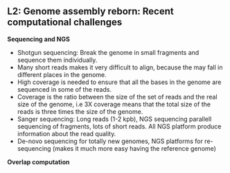 ## L2: Genome assembly reborn: Recent computational challenges

**Sequencing and NGS**

- Shotgun sequencing: Break the genome in small fragments and sequence them individually.
- Many short reads makes it very difficult to align, because the may fall in different places in the genome.
- High coverage is needed to ensure that all the bases in the genome are sequenced in some of the reads.
- Coverage is the ratio between the size of the set of reads and the real size of the genome, i.e 3X coverage means that the total size of the reads is three times the size of the genome.
- Sanger sequencing: Long reads (1-2 kpb), NGS sequencing parallell sequencing of fragments, lots of short reads. All NGS platform produce information about the read quality.
- De-novo sequencing for totally new genomes, NGS platforms for re-sequencing (makes it much more easy having the reference genome)

**Overlap computation**

